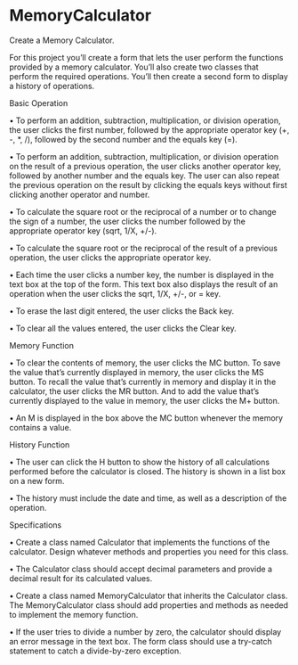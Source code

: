# MemoryCalculator

Create a Memory Calculator.

For this project you’ll create a form that lets the user perform the functions provided by a memory calculator. You’ll also create two classes that perform the required operations. You’ll then create a second form to display a history of operations.

Basic Operation

• To perform an addition, subtraction, multiplication, or division operation, the user clicks the first number, followed by the appropriate operator key (+, -, *, /), followed by the second number and the equals key (=).

• To perform an addition, subtraction, multiplication, or division operation on the result of a previous operation, the user clicks another operator key, followed by another number and the equals key. The user can also repeat the previous operation on the result by clicking the equals keys without first clicking another operator and number.

• To calculate the square root or the reciprocal of a number or to change the sign of a number, the user clicks the number followed by the appropriate operator key (sqrt, 1/X, +/-).

• To calculate the square root or the reciprocal of the result of a previous operation, the user clicks the appropriate operator key.

• Each time the user clicks a number key, the number is displayed in the text box at the top of the form. This text box also displays the result of an operation when the user clicks the sqrt, 1/X, +/-, or = key.

• To erase the last digit entered, the user clicks the Back key.

• To clear all the values entered, the user clicks the Clear key.

Memory Function

• To clear the contents of memory, the user clicks the MC button. To save the value that’s currently displayed in memory, the user clicks the MS button. To recall the value that’s currently in memory and display it in the calculator, the user clicks the MR button. And to add the value that’s currently displayed to the value in memory, the user clicks the M+ button.

• An M is displayed in the box above the MC button whenever the memory contains a value. 

History Function

• The user can click the H button to show the history of all calculations performed before the calculator is closed. The history is shown in a list box on a new form.

• The history must include the date and time, as well as a description of the operation. 

Specifications

• Create a class named Calculator that implements the functions of the calculator. Design whatever methods and properties you need for this class.

• The Calculator class should accept decimal parameters and provide a decimal result for its calculated values.

• Create a class named MemoryCalculator that inherits the Calculator class. The MemoryCalculator class should add properties and methods as needed to implement the memory function.

• If the user tries to divide a number by zero, the calculator should display an error message in the text box. The form class should use a try-catch statement to catch a divide-by-zero exception.
